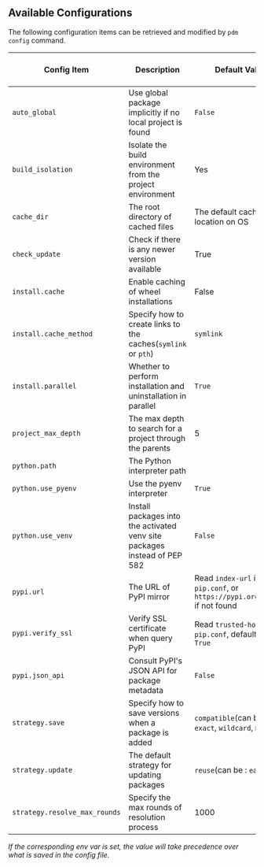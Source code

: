 ## Available Configurations

The following configuration items can be retrieved and modified by `pdm config` command.

| Config Item                   | Description                                                               | Default Value                                                             | Available in Project | Env var                  |
| ----------------------------- | ------------------------------------------------------------------------- | ------------------------------------------------------------------------- | -------------------- | ------------------------ |
| `auto_global`                 | Use global package implicitly if no local project is found                | `False`                                                                   | No                   | `PDM_AUTO_GLOBAL`        |
| `build_isolation`             | Isolate the build environment from the project environment                | Yes                                                                       | True                 | `PDM_BUILD_ISOLATION`    |
| `cache_dir`                   | The root directory of cached files                                        | The default cache location on OS                                          | No                   |                          |
| `check_update`                | Check if there is any newer version available                             | True                                                                      | No                   |                          |
| `install.cache`               | Enable caching of wheel installations                                     | False                                                                     | Yes                  |                          |
| `install.cache_method`        | Specify how to create links to the caches(`symlink` or `pth`)             | `symlink`                                                                 | Yes                  |                          |
| `install.parallel`            | Whether to perform installation and uninstallation in parallel            | `True`                                                                    | Yes                  | `PDM_PARALLEL_INSTALL`   |
| `project_max_depth`           | The max depth to search for a project through the parents                 | 5                                                                         | No                   | `PDM_PROJECT_MAX_DEPTH`  |
| `python.path`                 | The Python interpreter path                                               |                                                                           | Yes                  | `PDM_PYTHON`             |
| `python.use_pyenv`            | Use the pyenv interpreter                                                 | `True`                                                                    | Yes                  |                          |
| `python.use_venv`             | Install packages into the activated venv site packages instead of PEP 582 | `False`                                                                   | Yes                  | `PDM_USE_VENV`           |
| `pypi.url`                    | The URL of PyPI mirror                                                    | Read `index-url` in `pip.conf`, or `https://pypi.org/simple` if not found | Yes                  | `PDM_PYPI_URL`           |
| `pypi.verify_ssl`             | Verify SSL certificate when query PyPI                                    | Read `trusted-hosts` in `pip.conf`, defaults to `True`                    | Yes                  |                          |
| `pypi.json_api`               | Consult PyPI's JSON API for package metadata                              | `False`                                                                   | Yes                  | `PDM_PYPI_JSON_API`      |
| `strategy.save`               | Specify how to save versions when a package is added                      | `compatible`(can be: `exact`, `wildcard`, `minimum`)                      | Yes                  |                          |
| `strategy.update`             | The default strategy for updating packages                                | `reuse`(can be : `eager`)                                                 | Yes                  |                          |
| `strategy.resolve_max_rounds` | Specify the max rounds of resolution process                              | 1000                                                                      | Yes                  | `PDM_RESOLVE_MAX_ROUNDS` |

_If the corresponding env var is set, the value will take precedence over what is saved in the config file._
